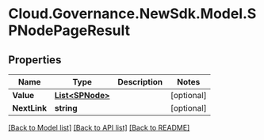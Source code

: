 # Cloud.Governance.NewSdk.Model.SPNodePageResult
## Properties

Name | Type | Description | Notes
------------ | ------------- | ------------- | -------------
**Value** | [**List&lt;SPNode&gt;**](SPNode.md) |  | [optional] 
**NextLink** | **string** |  | [optional] 

[[Back to Model list]](../README.md#documentation-for-models) [[Back to API list]](../README.md#documentation-for-api-endpoints) [[Back to README]](../README.md)

